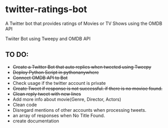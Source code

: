 # twitter-ratings-bot
A Twitter bot that provides ratings of Movies or TV Shows using the OMDB API

Twiiter Bot using Tweepy and OMDB API

## TO DO:
- ~~Create a Twitter Bot that auto replies when tweeted using Tweepy~~
- ~~Deploy Python Script in pythonanywhere~~
- ~~Connect OMDB API to Bot~~
- Check usage if the twitter account is private
- ~~Create Tweet if response is not successful. if there is no movioe found.~~
- ~~Clean reply tweet with new lines~~
- Add more info about movie(Genre, Director, Actors)
- Clean code
- Disregard mentions of other accounts when processing tweets.
- an array of responses when No Title Found.
- create documentation